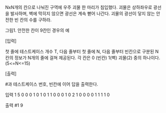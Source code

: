 NxN개의 칸으로 나눠진 구역에 우주 괴물 한 마리가 침입했다. 괴물은 상하좌우로 광선을 발사하며, 벽에 막히지 않으면 광선은 계속 뻗어 나간다. 괴물의 광선이 닿지 않는 안전한 빈 칸의 수를 구하라.


그림1. 안전한 칸이 9칸인 경우의 예
 

 

[입력]

첫 줄에 테스트케이스 개수 T, 다음 줄부터 첫 줄에 N, 다음 줄부터 빈칸으로 구분된 N 칸의 정보가 N개의 줄에 걸쳐 제공된다. 각 칸은 0 (빈칸) 1(벽) 괴물(2) 중의 하나이다. (5<=N<=15)

 

[출력]

#과 테스트케이스 번호, 빈칸에 이어 답을 출력한다.

입력
1
5
0 0 0 1 0
1 0 1 1 0
0 0 1 0 2
1 0 0 0 0
1 1 1 1 0



출력
#1 9